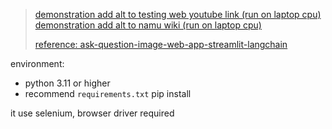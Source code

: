 > [demonstration add alt to testing web youtube link (run on laptop cpu)](https://youtu.be/nt751zZWb7E)
> [demonstration add alt to namu wiki (run on laptop cpu)](https://youtu.be/4jklbwc1q7E)
>
> [reference: ask-question-image-web-app-streamlit-langchain](https://github.com/computervisioneng/ask-question-image-web-app-streamlit-langchain)

environment:

- python 3.11 or higher
- recommend `requirements.txt` pip install

it use selenium, browser driver required
